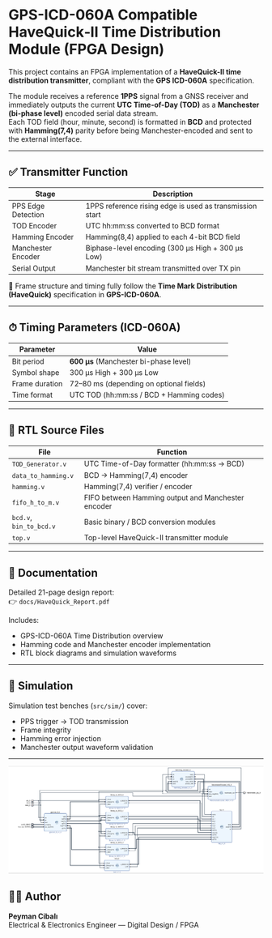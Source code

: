 # GPS-ICD-060A Compatible HaveQuick‐II Time Distribution Module (FPGA Design)

This project contains an FPGA implementation of a **HaveQuick-II time distribution transmitter**, compliant with the **GPS ICD-060A** specification.

The module receives a reference **1PPS** signal from a GNSS receiver and immediately outputs the current **UTC Time-of-Day (TOD)** as a **Manchester (bi-phase level)** encoded serial data stream.  
Each TOD field (hour, minute, second) is formatted in **BCD** and protected with **Hamming(7,4)** parity before being Manchester-encoded and sent to the external interface.

---

## ✅ Transmitter Function

| Stage | Description |
|------|---------------------------------------------------------------------|
| PPS Edge Detection | 1PPS reference rising edge is used as transmission start |
| TOD Encoder | UTC hh:mm:ss converted to BCD format |
| Hamming Encoder | Hamming(8,4) applied to each 4-bit BCD field |
| Manchester Encoder | Biphase-level encoding (300 µs High + 300 µs Low) |
| Serial Output | Manchester bit stream transmitted over TX pin |

📝 Frame structure and timing fully follow the **Time Mark Distribution (HaveQuick)** specification in **GPS-ICD-060A**.

---

## ⏱ Timing Parameters (ICD-060A)

| Parameter       | Value                                         |
|----------------|-----------------------------------------------|
| Bit period      | **600 µs** (Manchester bi-phase level)        |
| Symbol shape    | 300 µs High + 300 µs Low                      |
| Frame duration  | 72–80 ms  (depending on optional fields)      |
| Time format     | UTC TOD (hh:mm:ss / BCD + Hamming codes)      |

---

## 🧱 RTL Source Files

| File                    | Function                                              |
|-------------------------|--------------------------------------------------------|
| `TOD_Generator.v`       | UTC Time-of-Day formatter (hh:mm:ss → BCD)             |
| `data_to_hamming.v`     | BCD → Hamming(7,4) encoder                             |
| `hamming.v`             | Hamming(7,4) verifier / encoder                        |
| `fifo_h_to_m.v`         | FIFO between Hamming output and Manchester encoder     |
| `bcd.v`, `bin_to_bcd.v` | Basic binary / BCD conversion modules                  |
| `top.v`                 | Top-level HaveQuick-II transmitter module              |

---

## 📄 Documentation

Detailed 21-page design report:  
👉 `docs/HaveQuick_Report.pdf`

Includes:

- GPS-ICD-060A Time Distribution overview
- Hamming code and Manchester encoder implementation
- RTL block diagrams and simulation waveforms

---

## 🧪 Simulation

Simulation test benches (`src/sim/`) cover:

- PPS trigger → TOD transmission
- Frame integrity
- Hamming error injection
- Manchester output waveform validation

---
![Block Diagram](images/blockdesign.png)

## 👨‍💻 Author

**Peyman Cibalı**  
Electrical & Electronics Engineer — Digital Design / FPGA
